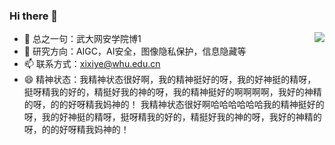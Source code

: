 ### Hi there 👋

- 🔭 总之一句：武大网安学院博1<img align="right" src="https://github-readme-stats.vercel.app/api?username=RMDE&show_icons=true">
- 🌱 研究方向：AIGC，AI安全，图像隐私保护，信息隐藏等
- 📫 联系方式：xixiye@whu.edu.cn
- 😄 精神状态：我精神状态很好啊，我的精神挺好的呀，我的好神挺的精呀，挺呀精我的好的，精挺好我的神的呀，我的精神挺好的啊啊啊啊，我好的神精的呀，的的好呀精我妈神的！ 我精神状态很好啊哈哈哈哈哈哈我的精神挺好的呀，我的好神挺的精呀，挺呀精我的好的，精挺好我的神的呀，我好的神精的呀，的的好呀精我妈神的！
